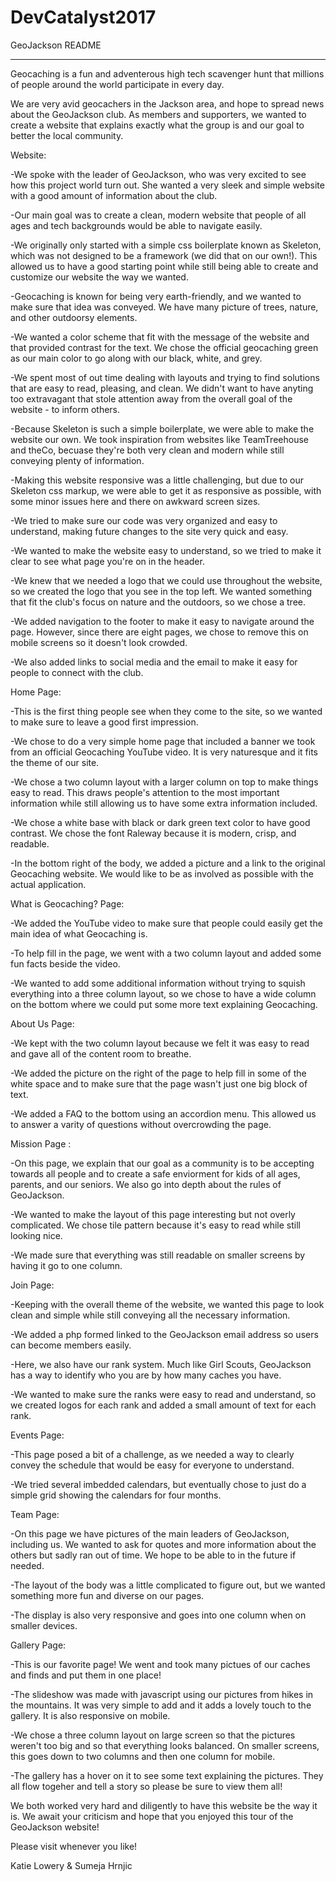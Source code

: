 # DevCatalyst2017

GeoJackson README
*****************
Geocaching is a fun and adventerous high tech scavenger hunt that millions of people around the world participate in every day.

We are very avid geocachers in the Jackson area, and hope to spread news about the GeoJackson club. As members and supporters, we wanted to create a website that explains exactly what the group is and our goal to better the local community.


Website:

-We spoke with the leader of GeoJackson, who was very excited to see how this project world turn out. She wanted a very sleek and simple website with a good amount of information about the club.

-Our main goal was to create a clean, modern website that people of all ages and tech backgrounds would be able to navigate easily.  

-We originally only started with a simple css boilerplate known as Skeleton, which was not designed to be a framework (we did that on our own!). This allowed us to have a good starting point while still being able to create and customize our website the way we wanted.

-Geocaching is known for being very earth-friendly, and we wanted to make sure that idea was conveyed. We have many picture of trees, nature, and other outdoorsy elements. 

-We wanted a color scheme that fit with the message of the website and that provided contrast for the text. We chose the official geocaching green as our main color to go along with our black, white, and grey.

-We spent most of out time dealing with layouts and trying to find solutions that are easy to read, pleasing, and clean. We didn't want to have anyting too extravagant that stole attention away from the overall goal of the website - to inform others.

-Because Skeleton is such a simple boilerplate, we were able to make the website our own. We took inspiration from websites like TeamTreehouse and theCo, becuase they're both very clean and modern while still conveying plenty of information.

-Making this website responsive was a little challenging, but due to our Skeleton css markup, we were able to get it as responsive as possible, with some minor issues here and there on awkward screen sizes.

-We tried to make sure our code was very organized and easy to understand, making future changes to the site very quick and easy.

-We wanted to make the website easy to understand, so we tried to make it clear to see what page you're on in the header.

-We knew that we needed a logo that we could use throughout the website, so we created the logo that you see in the top left. We wanted something that fit the club's focus on nature and the outdoors, so we chose a tree.

-We added navigation to the footer to make it easy to navigate around the page. However, since there are eight pages, we chose to remove this on mobile screens so it doesn't look crowded.

-We also added links to social media and the email to make it easy for people to connect with the club.



Home Page:

-This is the first thing people see when they come to the site, so we wanted to make sure to leave a good first impression. 


-We chose to do a very simple home page that included a banner we took from an official Geocaching YouTube video. It is very naturesque and it fits the theme of our site.

-We chose a two column layout with a larger column on top to make things easy to read. This draws people's attention to the most important information while still allowing us to have some extra information included.

-We chose a white base with black or dark green text color to have good contrast. We chose the font Raleway because it is modern, crisp, and readable.

-In the bottom right of the body, we added a picture and a link to the original Geocaching website. We would like to be as involved as possible with the actual application.



What is Geocaching? Page:

-We added the YouTube video to make sure that people could easily get the main idea of what Geocaching is.

-To help fill in the page, we went with a two column layout and added some fun facts beside the video. 

-We wanted to add some additional information without trying to squish everything into a three column layout, so we chose to have a wide column on the bottom where we could put some more text explaining Geocaching.



About Us Page:

-We kept with the two column layout because we felt it was easy to read and gave all of the content room to breathe. 

-We added the picture on the right of the page to help fill in some of the white space and to make sure that the page wasn't just one big block of text.

-We added a FAQ to the bottom using an accordion menu. This allowed us to answer a varity of questions without overcrowding the page.



Mission Page :

-On this page, we explain that our goal as a community is to be accepting towards all people and to create a safe enviorment for kids of all ages, parents, and our seniors. We also go into depth about the rules of GeoJackson.

-We wanted to make the layout of this page interesting but not overly complicated. We chose tile pattern because it's easy to read while still looking nice.

-We made sure that everything was still readable on smaller screens by having it go to one column.
 


Join Page:

-Keeping with the overall theme of the website, we wanted this page to look clean and simple while still conveying all the necessary information.

-We added a php formed linked to the GeoJackson email address so users can become members easily.

-Here, we also have our rank system. Much like Girl Scouts, GeoJackson has a way to identify who you are by how many caches you have.

-We wanted to make sure the ranks were easy to read and understand, so we created logos for each rank and added a small amount of text for each rank.



Events Page:

-This page posed a bit of a challenge, as we needed a way to clearly convey the schedule that would be easy for everyone to understand.

-We tried several imbedded calendars, but eventually chose to just do a simple grid showing the calendars for four months.



Team Page:

-On this page we have pictures of the main leaders of GeoJackson, including us. We wanted to ask for quotes and more information about the others but sadly ran out of time. We hope to be able to in the future if needed.

-The layout of the body was a little complicated to figure out, but we wanted something more fun and diverse on our pages.

-The display is also very responsive and goes into one column when on smaller devices.



Gallery Page:

-This is our favorite page! We went and took many pictues of our caches and finds and put them in one place! 

-The slideshow was made with javascript using our pictures from hikes in the mountains. It was very simple to add and it adds a lovely touch to the gallery. It is also responsive on mobile.

-We chose a three column layout on large screen so that the pictures weren't too big and so that everything looks balanced. On smaller screens, this goes down to two columns and then one column for mobile.

-The gallery has a hover on it to see some text explaining the pictures. They all flow togeher and tell a story so please be sure to view them all!



We both worked very hard and diligently to have this website be the way it is. We await your criticism and hope that you enjoyed this tour of the GeoJackson website!
 
Please visit whenever you like!

Katie Lowery & Sumeja Hrnjic



